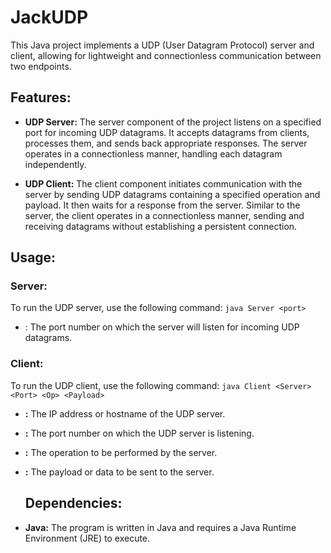 # JackUDP

This Java project implements a UDP (User Datagram Protocol) server and client, allowing for lightweight and connectionless communication between two endpoints.

## Features:

- **UDP Server:** The server component of the project listens on a specified port for incoming UDP datagrams. It accepts datagrams from clients, processes them, and sends back appropriate responses. The server operates in a connectionless manner, handling each datagram independently.

- **UDP Client:** The client component initiates communication with the server by sending UDP datagrams containing a specified operation and payload. It then waits for a response from the server. Similar to the server, the client operates in a connectionless manner, sending and receiving datagrams without establishing a persistent connection.

## Usage:

### Server:

To run the UDP server, use the following command:
`java Server <port>`

- **<port>**: The port number on which the server will listen for incoming UDP datagrams.

### Client:
To run the UDP client, use the following command:
`java Client <Server> <Port> <Op> <Payload>`

- **<Server>:** The IP address or hostname of the UDP server.
- **<Port>:** The port number on which the UDP server is listening.
- **<Op>:** The operation to be performed by the server.
- **<Payload>:** The payload or data to be sent to the server.

  ## Dependencies:

- **Java:** The program is written in Java and requires a Java Runtime Environment (JRE) to execute.
